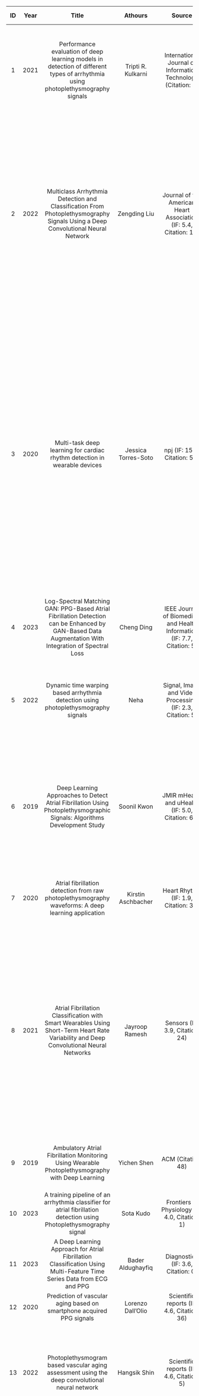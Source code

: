 | ID | Year |                                                                                  Title                                                                                  |            Athours           |                                                Source                                                |     Signals    |                                                                                                          Tasks                                                                                                          |                                                                    Methods                                                                    |    Training strategy    |                                                                                                                                                                                                         Results                                                                                                                                                                                                         |                                                                                             Data                                                                                             |
|:--:|:----:|:-----------------------------------------------------------------------------------------------------------------------------------------------------------------------:|:----------------------------:|:----------------------------------------------------------------------------------------------------:|:--------------:|:-----------------------------------------------------------------------------------------------------------------------------------------------------------------------------------------------------------------------:|:---------------------------------------------------------------------------------------------------------------------------------------------:|:-----------------------:|:-----------------------------------------------------------------------------------------------------------------------------------------------------------------------------------------------------------------------------------------------------------------------------------------------------------------------------------------------------------------------------------------------------------------------:|:--------------------------------------------------------------------------------------------------------------------------------------------------------------------------------------------:|
|  1 | 2021 |                     Performance evaluation of deep learning models in detection of different types of arrhythmia using photoplethysmography signals                     |      Tripti R. Kulkarni      |            International Journal of Information Technology                   (Citation: 8)           |       PPG      |                     detection of five different types of Arrhythmias                               (Asystole, Bradycardia, Tachycardia, Ventricular_Tachycardia, Ventricular_Fibrillation, Healthy)                     | CNN is used for selecting a good quality; automatically detect Arrhythmia using the pre-trained models, such as GoogleNet, Vgg16 and AlexNet. |    Transfer learning    |                                                                                                                                                                                                            *                                                                                                                                                                                                            |                                                                 PPG-BP Database and PhysioNet/CinC challenge 2015-PPG-dataset                                                                |
|  2 | 2022 |                      Multiclass Arrhythmia Detection and Classification From Photoplethysmography Signals Using a Deep Convolutional Neural Network                     |         Zengding Liu         |          Journal of the American Heart Association                   (IF: 5.4, Citation: 11)         |       PPG      | classif multiclass arrhythmias                          (sinus rhythm, premature ventricular contraction, premature atrial contraction, ventricular tachycardia, supraventricular tachycardia, and atrial fibrillation) |                                                                      CNN                                                                      |            SL           |                                                                  an overall accuracy of 85.0% for 6 rhythm types; the microaverage area under the microaverage receiver operating characteristic curve was 0.978; the average sensitivity, specificity, and positive and negative predictive values were 75.8%, 96.9%, 75.2%, and 97.0%, respectively.                                                                  |                                                                      (https://github.com/zdzdliu/PPGArrhythmiaDetection)                                                                     |
|  3 | 2020 |                                                Multi-task deep learning for cardiac rhythm detection in wearable devices                                                |      Jessica Torres-Soto     |                         npj                         (IF: 15.2, Citation: 50)                         |       PPG      |                                                                                      jointly assess signal quality and AF detection                                                                                     |                                                                      CNN                                                                      | USL + transfer learning | our architecture using unsupervised transfer learning through convolutional denoising autoencoders dramatically improves the performance of atrial fibrillation detection from a F1 score of 0.54 to 0.96. We also include in our evaluation a prospectively derived replication cohort of ambulatory participants where the algorithm performed with high sensitivity (0.98), specificity (0.99), and F1 score (0.93). |                                                                              the IEEE Signal Processing Cup 2015                                                                             |
|  4 | 2023 |           Log-Spectral Matching GAN: PPG-Based Atrial Fibrillation Detection can be Enhanced by GAN-Based Data Augmentation With Integration of Spectral Loss           |          Cheng Ding          |      IEEE Journal of Biomedical and Health Informatics                   (IF: 7.7, Citation: 5)      |       PPG      |                                                 a data augmentation technique to alleviate the class imbalance in a PPG dataset to train a classifier for AF detection.                                                 |                                                                      GAN                                                                      |            SL           |                                                                                                                                                                                                            *                                                                                                                                                                                                            |                                                                                               *                                                                                              |
|  5 | 2022 |                                            Dynamic time warping based arrhythmia detection using photoplethysmography signals                                           |             Neha             |            Signal, Image and Video Processing                      (IF: 2.3, Citation: 5)            |       PPG      |                                                          classif multiclass arrhythmias                        (Normal, PVC, Atrial Fluter, Sinus, Tachycardia)                                                         |                                                                    DTW + FC                                                                   |            SL           |                                                                                                                                                  obtains an accuracy, sensitivity, specificity, F1 score, and precision of 95.97%, 97%, 97%, 96%, and 96%, respectively                                                                                                                                                 |                                                                            the PhysioNet MIMIC-II public database                                                                            |
|  6 | 2019 |                         Deep Learning Approaches to Detect Atrial Fibrillation Using Photoplethysmographic Signals: Algorithms Development Study                        |          Soonil Kwon         |                      JMIR mHealth and uHealth            (IF: 5.0, Citation: 60)                     |       PPG      |                                                                                                       AF detection                                                                                                      |                                                                 1D-CNN and RNN                                                                |            SL           |                                                                                                                             The area under receiver operating characteristic curves of the 2 DL classifiers was 0.998 (95% CI 0.995-1.000) for 1D-CNN and 0.996 (95% CI 0.993-0.998) for RNN                                                                                                                            |                                                      75 patients with AF who underwent successful elective direct-current cardioversion                                                      |
|  7 | 2020 |                                    Atrial fibrillation detection from raw photoplethysmography waveforms: A deep learning application                                   |      Kirstin Aschbacher      |                         Heart Rhythm                  (IF: 1.9, Citation: 32)                        |       PPG      |                                                                                                       AF detection                                                                                                      |                                                                   LSTM, CRNN                                                                  |            SL           |                                                                                                                                                                         yielded the highest AUC of 0.983 (sensitivity 0.985; specificity 0.880)                                                                                                                                                                         |                              Patients presenting for cardioversion of AF (n 5 51) were given wrist-worn fitness trackers containing PPG sensors (Jawbone Health)                             |
|  8 | 2021 |                  Atrial Fibrillation Classification with Smart Wearables Using Short-Term Heart Rate Variability and Deep Convolutional Neural Networks                 |        Jayroop Ramesh        |                      Sensors                            (IF: 3.9, Citation: 24)                      |   PPG \| ECG   |                                                                                                       AF detection                                                                                                      |                                                                   CNN + HRV                                                                   |    Transfer learning    |                                                         achieved the aggregate binary classification performance measures of accuracy: 95.50%, sensitivity: 94.50%, and specificity: 96.00% across a five-fold cross-validation strategy on the ECG datasets. It also achieved 95.10% accuracy, 94.60% sensitivity, 95.20% specificity on an unseen PPG dataset                                                         |                                                                                      UMass PPG database                                                                                      |
|  9 | 2019 |                                     Ambulatory Atrial Fibrillation Monitoring Using Wearable Photoplethysmography with Deep Learning                                    |          Yichen Shen         |                               ACM                        (Citation: 48)                              |       PPG      |                                                                                                       AF detection                                                                                                      |                                                                      CNN                                                                      |            SL           |                                                                                                                                                                    achieve a test AUC of 95% in presence of motion artifacts inherent to PPG signals                                                                                                                                                                    |                                                                         the clinician-annotated and the NSR datasets.                                                                        |
| 10 | 2023 |                           A training pipeline of an arrhythmia classifier for atrial fibrillation detection using Photoplethysmography signal                           |           Sota Kudo          |                   Frontiers in Physiology                   (IF: 4.0, Citation: 1)                   |       PPG      |                                                                                                  arrhythmia classifier                                                                                                  |                                                        CNN, LSTM, CNN-LSTM, Transformer                                                       |    Transfer learning    |                                                                                                                                                                                          F1 value: 0.80, overall accuracy: 0.87                                                                                                                                                                                         |                                                                                            UMMC-DB                                                                                           |
| 11 | 2023 |                          A Deep Learning Approach for Atrial Fibrillation Classification Using Multi-Feature Time Series Data from ECG and PPG                          |       Bader Aldughayfiq      |                       Diagnostics                       (IF: 3.6, Citation: 0)                       |    PPG + ECG   |                                                                                                       AF detection                                                                                                      |                                                                   CNN + RNN                                                                   |            SL           |                                                                                                                                                                            an accuracy of 95% on test data in identifying atrial fibrillation                                                                                                                                                                           |                                                      MIMIC PERform dataset which itself is derived from the MIMIC III Waveform Database                                                      |
| 12 | 2020 |                                                  Prediction of vascular aging based on smartphone acquired PPG signals                                                  |       Lorenzo Dall’Olio      |                        Scientific reports             (IF: 4.6, Citation: 36)                        |       PPG      |                                                                                         healthy vascular aging (HVA) prediction                                                                                         |                                                                12-layer ResNet                                                                |    Transfer learning    |                                                                                                                                                                                                       AUC of 95.3%                                                                                                                                                                                                      |                                                                                the Heart for Heart initiative                                                                                |
| 13 | 2022 |                                      Photoplethysmogram based vascular aging assessment using the deep convolutional neural network                                     |         Hangsik Shin         |                         Scientific reports             (IF: 4.6, Citation: 5)                        |       PPG      |                                                                                       non‑invasive assessment of the vascular age                                                                                       |                                                                      CNN                                                                      |            SL           |                                                                                                                           a mean absolute error of 8.1 years, root mean squared error of 10.0 years, correlation coefficient of 0.61, and coefficient of determination of 0.37, were obtained                                                                                                                           |                            The photoplethysmography data were obtained from a total of 1,000 participants. Data for 752 of the participants were used for analysis                           |
| 14 | 2021 |                       Deep learning-based photoplethysmography classification for peripheral arterial disease detection: a proof-of-concept study                       |          John Allen          |                    Physiological Measurement              (IF: 3.2, Citation: 32)                    |       PPG      |                                                                                         detect peripheral arterial disease (PAD)                                                                                        |                                                                    AlexNet                                                                    |    Transfer learning    |                                                                                            The overall test sensitivity was 86.6%, specificity 90.2% and accuracy 88.9% (Kappa: 0.76 [0.70–0.82])(at k = 5). The sensitivity to mild-moderate disease was 83.0% (75.5%–88.9%) and to major disease was 100.0% (90.5%–100.0%).                                                                                           |             PPG spectrogram images derived from our previously published multi-site PPG datasets (214 participants; 31.3% legs with PAD by ankle brachial pressure index (ABPI))             |
| 15 | 2020 |                                                  CardioNet: Deep Learning Framework for Prediction of CVD Risk Factors                                                  |        Madhuri Panwar        |   2020 IEEE International Symposium on Circuits and Systems                          (Citation: 9)   |       PPG      |                                       early diagnosis of cardiovascular risk factors or most common diseases (such as diabetes, hypertension, cerebrovascular, cerebra-infraction)                                      |                                                                      CNN                                                                      |    Transfer learning    |                                                                                                                                                                  The obtained results of an overall accuracy of 97% for diagnosis of CVD risk factors,                                                                                                                                                                  |                                                                                        PPG-BP database                                                                                       |
| 16 | 2021 |                                                       Robust and Energy-efficient PPG-based Heart-Rate Monitoring                                                       |         Matteo Risso         | 2021 IEEE International Symposium on Circuits and Systems                             (Citation: 19) |       PPG      |                                                                                                      HR estimation                                                                                                      |                                                                      TCN                                                                      |            SL           |                                                                                                                                                                             a Mean Absolute Error (MAE) of just 3.84 Beats Per Minute (BPM)                                                                                                                                                                             |                                                                                           PPGDalia                                                                                           |
| 17 | 2021 |                                               Q-PPG: Energy-Efficient PPG-Based Heart Rate Monitoring on Wearable Devices                                               |       Alessio Burrello       |      IEEE Transactions on Biomedical Circuits and Systems                (IF: 5.1, Citation: 26)     |       PPG      |                                                                                                      HR estimation                                                                                                      |                                                                      TCN                                                                      |            SL           |                                                                                                                                                                                                            *                                                                                                                                                                                                            |                                                                                           PPGDalia                                                                                           |
| 18 | 2019 |                                        PPGnet: Deep Network for Device Independent Heart Rate Estimation from Photoplethysmogram                                        |            Shyam A           |                       2019 41st Annual ...                       (Citation: 27)                      |       PPG      |                                                                                                      HR estimation                                                                                                      |                                                                 CNN-LSTM(CRNN)                                                                |            SL           |                                                                                                                                                                          a mean absolute error of 3.36±4.1BPM for HR estimation on 12 subjects                                                                                                                                                                          |                                                                                    IEEE SPC 2015 dataset,                                                                                    |
| 19 | 2020 |                                         PP-Net: A Deep Learning Framework for PPG-Based Blood Pressure and Heart Rate Estimation                                        |        Madhuri Panwar        |                   IEEE Sensors Journal                    (IF: 4.3, Citation: 112)                   |       PPG      |                                                                                                      HR estimation                                                                                                      |                                                                   LRCN(CRNN)                                                                  |            SL           |                                                                                                                                                            an average NMAE of 0.046 bpm for HR estimation on total population of 1557 critically ill subjects                                                                                                                                                           |                                                                                           MIMIC-II                                                                                           |
| 20 | 2021 |                                         Multi-Headed Conv-LSTM Network for Heart Rate Estimation during Daily Living Activities                                         |        Michał Wilkosz        |                      Sensors                            (IF: 3.9, Citation: 12)                      |       PPG      |                                                                                                      HR estimation                                                                                                      |                                                                 CNN-LSTM(CRNN)                                                                |            SL           |                                                                                                                        The average mean absolute error (MAE) of the final solution was 6.28 bpm and Pearson’s correlation coefficient between the estimated and true heart rate values was 0.85.                                                                                                                        |                                                                                       PPG-DaLiA dataset                                                                                      |
| 21 | 2022 |                                               Heart rate estimation in PPG signals using Convolutional-Recurrent Regressor                                              |         Shahid Ismail        |            Computers in Biology and Medicine                      (IF: 7.7, Citation: 16)            |       PPG      |                                                                                                      HR estimation                                                                                                      |                                                                      CRNN                                                                     |            SL           |                                                                                                                                                                 2.41 ± 2.90 bpm for subject-dependent and 3.8 ± 2.3 bpm for subject-independent protocol                                                                                                                                                                |                                                                              IEEE signal processing cup dataset                                                                              |
| 22 | 2022 |                                      Embedding Temporal Convolutional Networks for Energy-efficient PPG-based Heart Rate Monitoring                                     |       ALESSIO BURRELLO       |          ACM Transactions on Computing for Healthcare (HEALTH)               (Citation: 12)          |       PPG      |                                                                                                      HR estimation                                                                                                      |                                                                      TCN                                                                      |            SL           |                                                                                                                                                                             achieving as low as 3.84 beats per minute of Mean Absolute Error                                                                                                                                                                            |                                                                                           PPG-Dalia                                                                                          |
| 23 | 2022 |                                   Detection of Cardiovascular Disease Based on PPG Signals Using Machine Learning with Cloud Computing                                  |          Tariq Sadad         |                      Computational Intelligence and Neuroscience (Citation: 10)                      |       PPG      |                                                                                                      HR estimation                                                                                                      |                                                                  1D CNN-LSTM                                                                  |            SL           |                                                                                                                                                                                                            *                                                                                                                                                                                                            |                                                                                        PPG-BP database                                                                                       |
| 24 | 2019 |                                            DeepHeart: Accurate Heart Rate Estimation from PPG Signals based on Deep Learning                                            |        Xiangmao Chang        |      2019 IEEE 16th International Conference on Mobile Ad Hoc and Sensor Systems (Citation: 12)      |       PPG      |                                                                                               Denoising for HR estimation                                                                                               |                                                                      CNN                                                                      |            SL           |                                                                                                                                                                                          an average absolute error of 1.98 bpm                                                                                                                                                                                          |                                                                      IEEE Signal Processing Cup (SPC) training data set                                                                      |
| 25 | 2021 |                                         DeepHeart: A Deep Learning Approach for Accurate Heart Rate Estimation from PPG Signals                                         |        XIANGMAO CHANG        |                      ACM Transactions on Sensor Networks (IF:4.1, Citation: 28)                      |       PPG      |                                                                                               Denoising for HR estimation                                                                                               |                                                                      CNN                                                                      |            SL           |                                                                                                                                                                            achieves an average absolute error of 1.61 beats per minute (bpm)                                                                                                                                                                            |                                                                      IEEE Signal Processing Cup (SPC) training data set                                                                      |
| 26 | 2019 |                                              Deep PPG: Large-Scale Heart Rate Estimation with Convolutional Neural Networks                                             |         Attila Reiss         |                      Sensors                            (IF: 3.9, Citation: 226)                     |    PPG + ACC   |                                                                                                      HR estimation                                                                                                      |                                                                      CNN                                                                      |            SL           |                                                                                                                                                      The mean absolute error could be reduced by 31% on the new dataset PPG-DaLiA, and by 21% on the dataset WESAD.                                                                                                                                                     |                                                               IEEE_Training, IEEE_Test, PPG_Motion, PPG_Bruce, WESAD, PPG-DaLia                                                              |
| 27 | 2021 |                                          Deep Learning Fused Wearable Pressure and PPG Data for Accurate Heart Rate Monitoring                                          |       Philip Mehrgardt       |                    IEEE Sensors Journal                    (IF: 4.3, Citation: 9)                    |    PPG + ...   |                                                                                                      HR estimation                                                                                                      |                                                                       FC                                                                      |            SL           |                                                                                                                                                              a stationary average absolute error (AAE) of 0.47bpm, 0.79bpm (walking) and 0.89bpm (running)                                                                                                                                                              |                                              21 healthy participants under three different activities, namely, stationary, walking and running.                                              |
| 28 | 2020 |                Deep Learning for Heart Rate Estimation From Reflectance Photoplethysmography With Acceleration Power Spectrum and Acceleration Intensity                |         HEEWON CHUNG         |                       IEEE Acess                       (IF: 3.9, Citation: 36)                       |    PPG + ACC   |                                                                                                      HR estimation                                                                                                      |                                                                 CNN-LSTM(CRNN)                                                                |            SL           |                                                                                                                   The proposed model exhibited average absolute error of less than 1.5 bpm for all the training and test datasets—1.09 bpm for the training dataset and 1.46 bpm for the test dataset.                                                                                                                  |                                the IEEE Signal Processing Cup (ISPC) 2015 dataset (n = 23) and direct measurements obtained by our developed device (n = 48).                                |
| 29 | 2019 |                         CorNET: Deep Learning Framework for PPG-Based Heart Rate Estimation and Biometric Identification in Ambulant Environment                        |       Dwaipayan Biswas       |     IEEE transactions on biomedical circuits and systems                (IF: 5.1, Citation: 225)     |       PPG      |                                                                                                      HR estimation                                                                                                      |                                                                 CNN-LSTM(CRNN)                                                                |            SL           |                                                                                                                                                                         a mean absolute error of 1.47 ± 3.37 beats per minute for HR estimation                                                                                                                                                                         |                                                                                      the TROIKA dataset                                                                                      |
| 30 | 2022 |                                         Blood Pressure and Heart Rate Measurements Using Photoplethysmography with Modified LRCN                                        |          Chih-Ta Yen         |                             Computers, Materials & Continua (Citation: 5)                            |       PPG      |                                                                                                      HR estimation                                                                                                      |                                                                   LRCN(CRNN)                                                                  |            SL           |                                                                                                                                                                                       an MAE ± SD of 1.137 ± 2.463 bpm for the HR.                                                                                                                                                                                      |                                                                                            UCI_BP                                                                                            |
| 31 | 2021 |                      Applying a Deep Learning Network in Continuous Physiological Parameter Estimation Based on Photoplethysmography Sensor Signals                     |          Chih-Ta Yen         |                    IEEE Sensors Journal                    (IF: 4.3, Citation: 5)                    |       PPG      |                                                                                                      HR estimation                                                                                                      |                                                                      CRNN                                                                     |            SL           |                                                                                                                                                                    the mean absolute errors ± standard deviations of participants' HR is 1.62 ± 2.55.                                                                                                                                                                   |                                                                                             MIMIC                                                                                            |
| 32 | 2022 | A dynamic reconfigurable wearable device to acquire high quality PPG signal and robust heart rate estimate based on deep learning algorithm for smart healthcare system |        Bui Ngoc-Thang        |               Biosensors and Bioelectronics: X                            (Citation: 4)              |       PPG      |                                                                                                      HR estimation                                                                                                      |                                                                 CRNN(CNN-LSTM)                                                                |            SL           |                                                                                                                                                                                                            *                                                                                                                                                                                                            |                                                                                               *                                                                                              |
| 33 | 2021 |                                 RMSSD Estimation From Photoplethysmography and Accelerometer Signals Using a Deep Convolutional Network                                 |     Christodoulos Kechris    |                               EMBC                        (Citation: 0)                              |    PPG + ACC   |                                                                                                     RMSSD estimation                                                                                                    |                                                                      CNN                                                                      |            SL           |                                                                                                                                                                                                            *                                                                                                                                                                                                            |                                                                                               *                                                                                              |
| 34 | 2019 |                     Deep Recurrent Neural Network for Extracting Pulse Rate Variability from Photoplethysmography During Strenuous Physical Exercise                    |          Xinyu Jiang         |             2019 IEEE Biomedical Circuits and Systems Conference (BioCAS)  (Citation: 20)            |       PPG      |                                                                                                   Segmentation for PRV                                                                                                  |                                                                     BiLSTM                                                                    |            SL           |                                                                                                                                                                                                            *                                                                                                                                                                                                            | Data are acquired simultaneously from left and right hand index fingertips using special designed PPG detectors which are integrated with 6-axis IMU sensors to record movement information. |
| 35 | 2020 |                                 Prediction of Ankle Brachial Index with Photoplethysmography Using Convolutional Long Short Term Memory                                 |         Jeong Jik Lee        |        Journal of Medical and Biological Engineering                  (IF: 2.0, Citation: 10)        |       PPG      |                                                                                                    ABI classification                                                                                                   |                                                                 CNN-LSTM(CRNN)                                                                |            SL           |                                                                                                                                                                                 the accuracy was 98.3429% and the F1 score was 97.4293%                                                                                                                                                                                 |                                                                                           MIMIC-III                                                                                          |
| 36 | 2018 |                                          PPG-based Heart Rate Estimation with Time-Frequency Spectra: A Deep Learning Approach                                          |         Attila Reiss         |                               ACM                        (Citation: 17)                              |       PPG      |                                                                                                      HR estimation                                                                                                      |                                                                      CNN                                                                      |            SL           |                                                                                                                                                                                                            *                                                                                                                                                                                                            |                                                                                               *                                                                                              |
| 37 | 2018 |                                    MobileSOFT: U: A Deep Learning Framework to Monitor Heart Rate During Intensive Physical Exercise                                    |          Vasu Jindal         |                                              Citation: 8                                             |    PPG + ACC   |                                                                                                      HR estimation                                                                                                      |                                             Restricted Boltzmann Machines and deep belief network                                             |        Pre-train        |                                                                                                                                                                                             validation error margin of 4.88%                                                                                                                                                                                            |                                                                                        TROIKA dataset                                                                                        |
| 38 | 2018 |                                   Diagnostic assessment of a deep learning system for detecting atrial fibrillation in pulse waveforms                                  |         Ming-Zher Poh        |                       Heart                           (IF: 5.4, Citation: 101)                       |       PPG      |                                                                                                       AF detection                                                                                                      |                                                                      CNN                                                                      |            SL           |                                                                                                                                                                                                            *                                                                                                                                                                                                            |                                                                                               *                                                                                              |
| 39 | 2018 |                                       Deep Learning Based Atrial Fibrillation Detection Using Wearable Photoplethysmography Sensor                                      |       Alireza Aliamiri       |                                             Citation: 46                                             |       PPG      |                                                                                                   AF detection and sqa                                                                                                  |                                                                   CNN, CRNN                                                                   |            SL           |                                                                                                                                           Our models achieves over 95% AUC in quality assessment task and over 99% AUC in AFib detection task while having a reasonable size.                                                                                                                                           |                                                                                               *                                                                                              |
| 40 | 2017 |                                    A Deep Learning Approach to Monitoring and Detecting Atrial Fibrillation using Wearable Technology                                   | Supreeth Prajwal Shashikumar |                                             Citation: 153                                            |       PPG      |                                                                                                       AF detection                                                                                                      |                                                                    CWT+CNN                                                                    |            SL           |                                                                                                                                                                                                            *                                                                                                                                                                                                            |                                                                                               *                                                                                              |
| 41 | 2023 |                                   Predicting patient decompensation from continuous physiologic monitoring in the emergency department                                  |        Sameer Sundrani       |                          npj                         (IF: 15.2, Citation: 0)                         | PPG + ECG + .. |                                                                                                  Tachycardia Prediction                                                                                                 |                                                                 Transformer+ML                                                                |    Transfer learning    |                                                                                                                                                                                                            *                                                                                                                                                                                                            |                                                                                               *                                                                                              |
| 42 | 2019 |                              Data-driven assessment of cardiovascular ageing through multisite photoplethysmography and electrocardiography                             |     Antonio M. Chiarelli     |                        Medical Engineering and Physics (IF:2.2, Citation: 28)                        |    PPG + ECG   |                                                                                           assessment of cardiovascular ageing                                                                                           |                                                                      CNN                                                                      |            SL           |                                                                                                                                                                                                            *                                                                                                                                                                                                            |                                                                                               *                                                                                              |
| 43 | 2022 |                               Estimation of Beat-by-Beat Blood Pressure and Heart Rate From ECG and PPG Using a Fine-Tuned Deep CNN Model                               |          CHIH-TA YEN         |             IEEE Access                                            (IF: 3.9, Citation: 3)            |    PPG + ECG   |                                                                                                 Beat-to-beat SBP and DBP                                                                                                |                                                                CRNN (CNN-LSTM)                                                                |            SL           |                                                                                                                             The MAE (standard deviation (SD)) values of the developed model for predicting SBP and DBP were 2.24 mmHg (3.59 mmHg), and 1.40 mmHg (2.56 mmHg), respectively.                                                                                                                             |                                                                                            UCI_BP                                                                                            |
